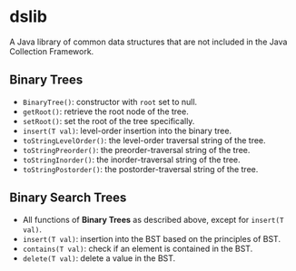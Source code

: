 # dslib
 A Java library of common data structures that are not included in the Java Collection Framework.
## Binary Trees
- `BinaryTree()`: constructor with `root` set to null.<br>
- `getRoot()`: retrieve the root node of the tree.<br>
- `setRoot()`: set the root of the tree specifically.<br>
- `insert(T val)`: level-order insertion into the binary tree.<br>
- `toStringLevelOrder()`: the level-order traversal string of the tree.<br>
- `toStringPreorder()`: the preorder-traversal string of the tree.<br>
- `toStringInorder()`: the inorder-traversal string of the tree.<br>
- `toStringPostorder()`: the postorder-traversal string of the tree.<br>
## Binary Search Trees
- All functions of **Binary Trees** as described above, except for `insert(T val)`.
- `insert(T val)`: insertion into the BST based on the principles of BST.
- `contains(T val)`: check if an element is contained in the BST.
- `delete(T val)`: delete a value in the BST.
